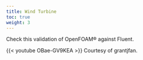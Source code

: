 ```yaml
---
title: Wind Turbine
toc: true
weight: 3
---
```


Check this validation of OpenFOAM® against Fluent.

{{< youtube OBae-GV9KEA >}} 
Courtesy of grantjfan.
